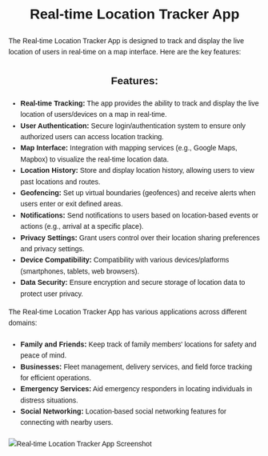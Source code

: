<!DOCTYPE html>
<html lang="en">
<head>
  <meta charset="UTF-8">
  <meta name="viewport" content="width=device-width, initial-scale=1.0">
  <title>Real-time Location Tracker App</title>
  <style>
    /* Add some basic styling for better readability */
    body {
      font-family: Arial, sans-serif;
      line-height: 1.6;
      margin: 20px;
    }
    h1, h2 {
      text-align: center;
    }
    p {
      margin-bottom: 20px;
    }
  </style>
</head>
<body>
  <h1>Real-time Location Tracker App</h1>
  <p>The Real-time Location Tracker App is designed to track and display the live location of users in real-time on a map interface. Here are the key features:</p>

  <h2>Features:</h2>
  <ul>
    <li><strong>Real-time Tracking:</strong> The app provides the ability to track and display the live location of users/devices on a map in real-time.</li>
    <li><strong>User Authentication:</strong> Secure login/authentication system to ensure only authorized users can access location tracking.</li>
    <li><strong>Map Interface:</strong> Integration with mapping services (e.g., Google Maps, Mapbox) to visualize the real-time location data.</li>
    <li><strong>Location History:</strong> Store and display location history, allowing users to view past locations and routes.</li>
    <li><strong>Geofencing:</strong> Set up virtual boundaries (geofences) and receive alerts when users enter or exit defined areas.</li>
    <li><strong>Notifications:</strong> Send notifications to users based on location-based events or actions (e.g., arrival at a specific place).</li>
    <li><strong>Privacy Settings:</strong> Grant users control over their location sharing preferences and privacy settings.</li>
    <li><strong>Device Compatibility:</strong> Compatibility with various devices/platforms (smartphones, tablets, web browsers).</li>
    <li><strong>Data Security:</strong> Ensure encryption and secure storage of location data to protect user privacy.</li>
  </ul>
  
  <p>The Real-time Location Tracker App has various applications across different domains:</p>
  <ul>
    <li><strong>Family and Friends:</strong> Keep track of family members' locations for safety and peace of mind.</li>
    <li><strong>Businesses:</strong> Fleet management, delivery services, and field force tracking for efficient operations.</li>
    <li><strong>Emergency Services:</strong> Aid emergency responders in locating individuals in distress situations.</li>
    <li><strong>Social Networking:</strong> Location-based social networking features for connecting with nearby users.</li>
  </ul>

  <!-- You can add an app screenshot or logo by using the <img> tag and specifying the image URL -->
  <img src="https://cdn.mos.cms.futurecdn.net/whHoUgdYxJRzKAGKUrMgHb-1200-80.jpg" alt="Real-time Location Tracker App Screenshot" style="max-width: 100%; height: auto; display: block; margin: 20px auto;">
</body>
</html>
